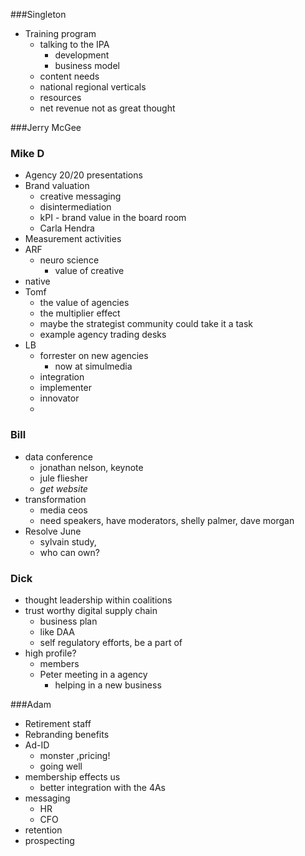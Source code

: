 ###Singleton
- Training program
	- talking to the IPA
		- development
		- business model
	- content needs
	- national regional verticals
	- resources
	- net revenue not as great thought

###Jerry McGee

### Mike D
- Agency 20/20 presentations
- Brand valuation
	- creative messaging
	- disintermediation
	- kPI - brand value in the board room
	- Carla Hendra
- Measurement activities
- ARF
	- neuro science
		- value of creative
- native
- Tomf
	- the value of agencies
	- the multiplier effect
	- maybe the strategist community could take it a task
	- example agency trading desks
- LB
	- forrester on new agencies
		- now at simulmedia
	- integration
	- implementer
	- innovator
	- 
	
### Bill 
- data conference
	- jonathan nelson, keynote
	- jule fliesher
	- _get website_
- transformation
	- media ceos
	- need speakers, have moderators, shelly palmer, dave morgan
- Resolve June
	- sylvain study, 
	- who can own?
	
### Dick
- thought leadership within coalitions
- trust worthy digital supply chain
	- business plan
	- like DAA
	- self regulatory efforts, be a part of
- high profile? 
	- members
	- Peter meeting in a agency 
		- helping in a new business

###Adam
- Retirement staff
- Rebranding benefits
- Ad-ID
	- monster ,pricing!
	- going well
- membership effects us
	- better integration with the 4As
- messaging
	- HR
	- CFO
- retention
- prospecting


